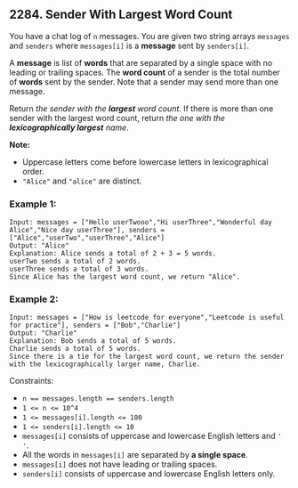 ## 2284. Sender With Largest Word Count

You have a chat log of ```n``` messages. You are given two string arrays ```messages``` and ```senders``` where ```messages[i]``` is a **message** sent by ```senders[i]```.

A **message** is list of **words** that are separated by a single space with no leading or trailing spaces. The **word count** of a sender is the total number of **words** sent by the sender. Note that a sender may send more than one message.

Return *the sender with the **largest** word count*. If there is more than one sender with the largest word count, return *the one with the **lexicographically largest** name*.

**Note:**

* Uppercase letters come before lowercase letters in lexicographical order.
* ```"Alice"``` and ```"alice"``` are distinct.


### Example 1:
```
Input: messages = ["Hello userTwooo","Hi userThree","Wonderful day Alice","Nice day userThree"], senders = ["Alice","userTwo","userThree","Alice"]
Output: "Alice"
Explanation: Alice sends a total of 2 + 3 = 5 words.
userTwo sends a total of 2 words.
userThree sends a total of 3 words.
Since Alice has the largest word count, we return "Alice".
```
### Example 2:
```
Input: messages = ["How is leetcode for everyone","Leetcode is useful for practice"], senders = ["Bob","Charlie"]
Output: "Charlie"
Explanation: Bob sends a total of 5 words.
Charlie sends a total of 5 words.
Since there is a tie for the largest word count, we return the sender with the lexicographically larger name, Charlie.
```

Constraints:

* ```n == messages.length == senders.length```
* ```1 <= n <= 10^4```
* ```1 <= messages[i].length <= 100```
* ```1 <= senders[i].length <= 10```
* ```messages[i]``` consists of uppercase and lowercase English letters and ```' '```.
* All the words in ```messages[i]``` are separated by **a single space**.
* ```messages[i]``` does not have leading or trailing spaces.
* ```senders[i]``` consists of uppercase and lowercase English letters only.